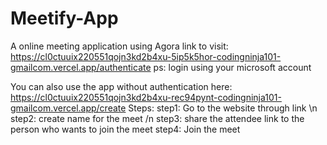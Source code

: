 # Meetify-App
A online meeting application using Agora
link to visit: https://cl0ctuuix220551qojn3kd2b4xu-5ip5k5hor-codingninja101-gmailcom.vercel.app/authenticate
ps: login using your microsoft account

You can also use the app without authentication here: https://cl0ctuuix220551qojn3kd2b4xu-rec94pynt-codingninja101-gmailcom.vercel.app/create
Steps:
      step1: Go to the website through link \n
      step2: create name for the meet /n
      step3: share the attendee link to the person who wants to join the meet
      step4: Join the meet

